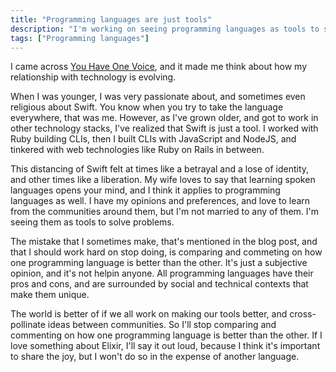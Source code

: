 ```yaml
---
title: "Programming languages are just tools"
description: "I'm working on seeing programming languages as tools to solve problems, and not engaging in comparing and commenting on how one programming language is better than the other."
tags: ["Programming languages"]
---
```


I came across [You Have One Voice](https://hazelweakly.me/blog/you-have-one-voice/),
and it made me think about how my relationship with technology is evolving.

When I was younger,
I was very passionate about,
and sometimes even religious about Swift.
You know when you try to take the language everywhere,
that was me.
However, as I've grown older,
and got to work in other technology stacks,
I've realized that Swift is just a tool.
I worked with Ruby building CLIs,
then I built CLIs with JavaScript and NodeJS,
and tinkered with web technologies like Ruby on Rails in between.

This distancing of Swift felt at times like a betrayal and a lose of identity,
and other times like a liberation.
My wife loves to say that learning spoken languages opens your mind,
and I think it applies to programming languages as well.
I have my opinions and preferences,
and love to learn from the communities around them,
but I'm not married to any of them.
I'm seeing them as tools to solve problems.

The mistake that I sometimes make,
that's mentioned in the blog post,
and that I should work hard on stop doing,
is comparing and commeting on how one programming language is better than the other.
It's just a subjective opinion,
and it's not helpin anyone.
All programming languages have their pros and cons,
and are surrounded by social and technical contexts that make them unique.

The world is better of if we all work on making our tools better,
and cross-pollinate ideas between communities.
So I'll stop comparing and commenting on how one programming language is better than the other.
If I love something about Elixir,
I'll say it out loud,
because I think it's important to share the joy,
but I won't do so in the expense of another language.
